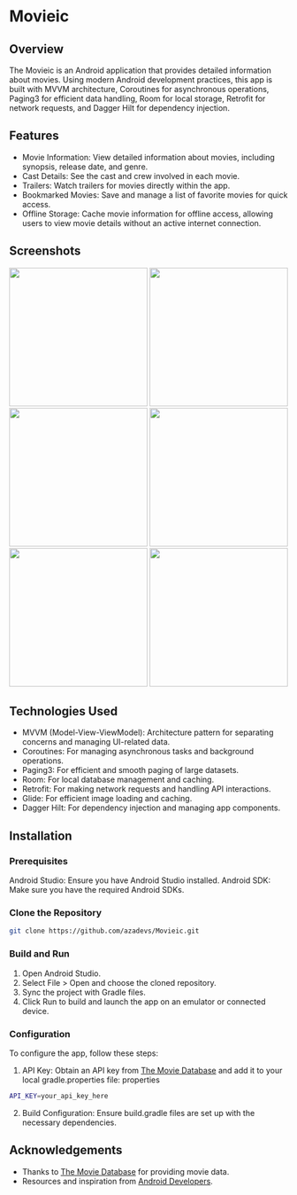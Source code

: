 # Movieic

## Overview

The Movieic is an Android application that provides detailed information about movies. Using modern Android development practices, this app is built with MVVM architecture, Coroutines for asynchronous operations, Paging3 for efficient data handling, Room for local storage, Retrofit for network requests, and Dagger Hilt for dependency injection.

## Features

- Movie Information: View detailed information about movies, including synopsis, release date, and genre.
- Cast Details: See the cast and crew involved in each movie.
- Trailers: Watch trailers for movies directly within the app.
- Bookmarked Movies: Save and manage a list of favorite movies for quick access.
- Offline Storage: Cache movie information for offline access, allowing users to view movie details without an active internet connection.

## Screenshots
<img src="https://imgur.com/G0IDvw8.png" width="250"> <img src="https://imgur.com/n339gks.png" width="250">
<img src="https://imgur.com/XifTPog.png" width="250"> <img src="https://imgur.com/UpmAovD.png" width="250">
<img src="https://imgur.com/ZE1MR1Q.png" width="250"> <img src="https://imgur.com/FgYOdGu.png" width="250">

## Technologies Used

- MVVM (Model-View-ViewModel): Architecture pattern for separating concerns and managing UI-related data.
- Coroutines: For managing asynchronous tasks and background operations.
- Paging3: For efficient and smooth paging of large datasets.
- Room: For local database management and caching.
- Retrofit: For making network requests and handling API interactions.
- Glide: For efficient image loading and caching.
- Dagger Hilt: For dependency injection and managing app components.

## Installation

### Prerequisites
Android Studio: Ensure you have Android Studio installed.
Android SDK: Make sure you have the required Android SDKs.

### Clone the Repository
```bash
git clone https://github.com/azadevs/Movieic.git
```

### Build and Run
1. Open Android Studio.
2. Select File > Open and choose the cloned repository.
3. Sync the project with Gradle files.
4. Click Run to build and launch the app on an emulator or connected device.

### Configuration
To configure the app, follow these steps:

1. API Key: Obtain an API key from [The Movie Database](https://www.themoviedb.org) and add it to your local gradle.properties file:
properties
```bash
API_KEY=your_api_key_here
```
2. Build Configuration: Ensure build.gradle files are set up with the necessary dependencies.

## Acknowledgements
- Thanks to [The Movie Database](https://www.themoviedb.org) for providing movie data.
- Resources and inspiration from [Android Developers](https://developer.android.com).




